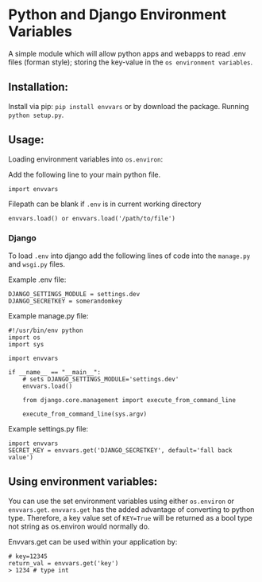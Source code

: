 Python and Django Environment Variables
============

A simple module which will allow python apps and webapps to read .env files (forman style); storing the key-value in the `os environment variables`.

## Installation:

Install via pip: `pip install envvars` or by download the package. Running `python setup.py`.


## Usage:

Loading environment variables into `os.environ`:

Add the following line to your main python file.

    import envvars

Filepath can be blank if `.env` is in current working directory

    envvars.load() or envvars.load('/path/to/file')

### Django

To load `.env` into django add the following lines of code into the `manage.py` and `wsgi.py` files.

Example .env file:

    DJANGO_SETTINGS_MODULE = settings.dev
    DJANGO_SECRETKEY = somerandomkey

Example manage.py file:

    #!/usr/bin/env python
    import os
    import sys

    import envvars

    if __name__ == "__main__":
        # sets DJANGO_SETTINGS_MODULE='settings.dev'
        envvars.load()

        from django.core.management import execute_from_command_line

        execute_from_command_line(sys.argv)


Example settings.py file:

    import envvars
    SECRET_KEY = envvars.get('DJANGO_SECRETKEY', default='fall back value')



## Using environment variables:

You can use the set environment variables using either `os.environ` or `envvars.get`. `envvars.get` has the added advantage of converting to python type. Therefore, a key value set of `KEY=True` will be returned as a bool type not string as os.environ would normally do.

Envvars.get can be used within your application by:

    # key=12345
    return_val = envvars.get('key')
    > 1234 # type int
